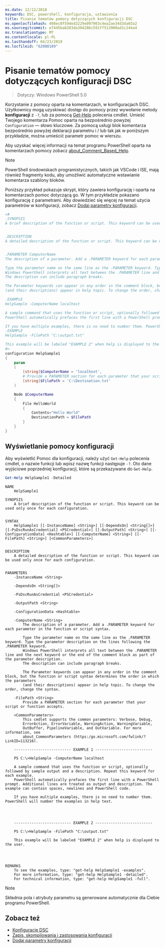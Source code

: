 ```yaml
---
ms.date: 12/12/2018
keywords: DSC, powershell, konfiguracja, ustawienia
title: Pisanie tematów pomocy dotyczących konfiguracji DSC
ms.openlocfilehash: 498ec0f594ed3229e097903c4ea2ae34d3da03a2
ms.sourcegitcommit: e7445ba8203da304286c591ff513900ad1c244a4
ms.translationtype: MT
ms.contentlocale: pl-PL
ms.lasthandoff: 04/23/2019
ms.locfileid: "62080189"
---
```

# <a name="writing-help-for-dsc-configurations"></a>Pisanie tematów pomocy dotyczących konfiguracji DSC

>Dotyczy: Windows PowerShell 5.0

Korzystanie z pomocy oparta na komentarzach, w konfiguracjach DSC. Użytkownicy mogą uzyskiwać dostęp do pomocy przez wywołanie metody **konfiguracji** z `-?`, lub za pomocą [Get-Help](/powershell/module/Microsoft.PowerShell.Core/Get-Help) polecenia cmdlet. Umieść Twojego komentarza Pomoc oparta na bezpośrednio powyżej `Configuration` — słowo kluczowe.
Za pomocą usługi blok komentarza bezpośrednio powyżej deklaracji parametru i / lub tak jak w poniższym przykładzie, można umieścić parametr pomoc w wierszu.

Aby uzyskać więcej informacji na temat programu PowerShell oparta na komentarzach pomocy zobacz [about_Comment_Based_Help](/powershell/module/microsoft.powershell.core/about/about_comment_based_help).

> [!NOTE]
> PowerShell środowiskach programistycznych, takich jak VSCode i ISE, mają również fragmenty kodu, aby umożliwić automatyczne wstawianie komentarza szablony bloków.

Poniższy przykład pokazuje skrypt, który zawiera konfigurację i oparta na komentarzach pomoc dotyczącą go. W tym przykładzie pokazano konfigurację z parametrami. Aby dowiedzieć się więcej na temat użycia parametrów w konfiguracji, zobacz [Dodaj parametry konfiguracji](add-parameters-to-a-configuration.md).

```powershell
<#
.SYNOPSIS
A brief description of the function or script. This keyword can be used only once for each configuration.


.DESCRIPTION
A detailed description of the function or script. This keyword can be used only once for each configuration.


.PARAMETER ComputerName
The description of a parameter. Add a .PARAMETER keyword for each parameter in the function or script syntax.

Type the parameter name on the same line as the .PARAMETER keyword. Type the parameter description on the lines following the .PARAMETER keyword.
Windows PowerShell interprets all text between the .PARAMETER line and the next keyword or the end of the comment block as part of the parameter description.
The description can include paragraph breaks.

The Parameter keywords can appear in any order in the comment block, but the function or script syntax determines the order in which the parameters
(and their descriptions) appear in help topic. To change the order, change the syntax.

.EXAMPLE
HelpSample -ComputerName localhost

A sample command that uses the function or script, optionally followed by sample output and a description. Repeat this keyword for each example.
PowerShell automatically prefaces the first line with a PowerShell prompt. Additional lines are treated as output and description. The example can contain spaces, newlines and PowerShell code.

If you have multiple examples, there is no need to number them. PowerShell will number the examples in help text.
.EXAMPLE
HelpSample -FilePath "C:\output.txt"

This example will be labeled "EXAMPLE 2" when help is displayed to the user.
#>
configuration HelpSample1
{
    param
    (
        [string]$ComputerName = 'localhost',
        # Provide a PARAMETER section for each parameter that your script or function accepts.
        [string]$FilePath = 'C:\Destination.txt'
    )

    Node $ComputerName
    {
        File HelloWorld
        {
            Contents="Hello World"
            DestinationPath = $FilePath
        }
    }
}
```

## <a name="viewing-configuration-help"></a>Wyświetlanie pomocy konfiguracji

Aby wyświetlić Pomoc dla konfiguracji, należy użyć `Get-Help` polecenia cmdlet, o nazwie funkcji lub wpisz nazwę funkcji następuje `-?`. Oto dane wyjściowe poprzedniej konfiguracji, które są przekazywane do `Get-Help`.

```powershell
Get-Help HelpSample1 -Detailed
```

```output
NAME
    HelpSample1

SYNOPSIS
    A brief description of the function or script. This keyword can be used only once for each configuration.


SYNTAX
    HelpSample1 [[-InstanceName] <String>] [[-DependsOn] <String[]>] [[-PsDscRunAsCredential] <PSCredential>] [[-OutputPath] <String>] [[-ConfigurationData] <Hashtable>] [[-ComputerName] <String>] [[-FilePath] <String>] [<CommonParameters>]


DESCRIPTION
    A detailed description of the function or script. This keyword can be used only once for each configuration.


PARAMETERS
    -InstanceName <String>

    -DependsOn <String[]>

    -PsDscRunAsCredential <PSCredential>

    -OutputPath <String>

    -ConfigurationData <Hashtable>

    -ComputerName <String>
        The description of a parameter. Add a .PARAMETER keyword for each parameter in the function or script syntax.

        Type the parameter name on the same line as the .PARAMETER keyword. Type the parameter description on the lines following the .PARAMETER keyword.
        Windows PowerShell interprets all text between the .PARAMETER line and the next keyword or the end of the comment block as part of the parameter description.
        The description can include paragraph breaks.

        The Parameter keywords can appear in any order in the comment block, but the function or script syntax determines the order in which the parameters
        (and their descriptions) appear in help topic. To change the order, change the syntax.

    -FilePath <String>
        Provide a PARAMETER section for each parameter that your script or function accepts.

    <CommonParameters>
        This cmdlet supports the common parameters: Verbose, Debug,
        ErrorAction, ErrorVariable, WarningAction, WarningVariable,
        OutBuffer, PipelineVariable, and OutVariable. For more information, see
        about_CommonParameters (https:/go.microsoft.com/fwlink/?LinkID=113216).

    -------------------------- EXAMPLE 1 --------------------------

    PS C:\>HelpSample -ComputerName localhost

    A sample command that uses the function or script, optionally followed by sample output and a description. Repeat this keyword for each example.
    PowerShell automatically prefaces the first line with a PowerShell prompt. Additional lines are treated as output and description. The example can contain spaces, newlines and PowerShell code.

    If you have multiple examples, there is no need to number them. PowerShell will number the examples in help text.




    -------------------------- EXAMPLE 2 --------------------------

    PS C:\>HelpSample -FilePath "C:\output.txt"

    This example will be labeled "EXAMPLE 2" when help is displayed to the user.




REMARKS
    To see the examples, type: "get-help HelpSample1 -examples".
    For more information, type: "get-help HelpSample1 -detailed".
    For technical information, type: "get-help HelpSample1 -full".
```

> [!NOTE]
> Składnia pola i atrybuty parametru są generowane automatycznie dla Ciebie programu PowerShell.

## <a name="see-also"></a>Zobacz też

- [Konfiguracje DSC](configurations.md)
- [Zapis, skompilowania i zastosowania konfiguracji](write-compile-apply-configuration.md)
- [Dodaj parametry konfiguracji](add-parameters-to-a-configuration.md)

